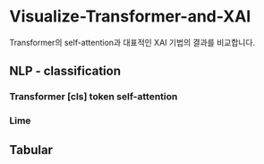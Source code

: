 # Visualize-Transformer-and-XAI
Transformer의 self-attention과 대표적인 XAI 기법의 결과를 비교합니다.

## NLP - classification
### Transformer [cls] token self-attention
### Lime

## Tabular
